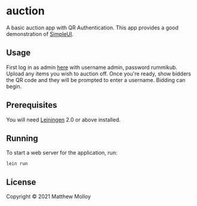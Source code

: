 # auction

A basic auction app with QR Authentication.  This app provides a good demonstration of [SimpleUI](https://github.com/whamtet/simpleui).

## Usage

First log in as admin [here](https://auction.simpleui.io/admin/) with username admin, password rummikub.  Upload any items you wish to auction off.  Once you're ready, show bidders the QR code and they will be prompted to enter a username.  Bidding can begin.

## Prerequisites

You will need [Leiningen][1] 2.0 or above installed.

[1]: https://github.com/technomancy/leiningen

## Running

To start a web server for the application, run:

    lein run

## License

Copyright © 2021 Matthew Molloy

